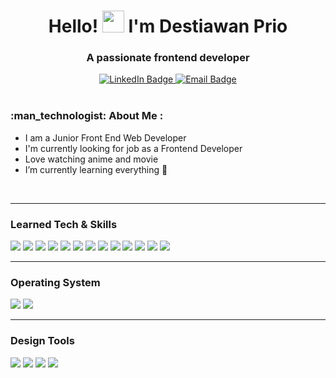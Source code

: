<h1 align="center"> Hello! 
<img src="https://raw.githubusercontent.com/iampavangandhi/iampavangandhi/master/gifs/Hi.gif" width=35 />
 I'm Destiawan Prio
</h1>
<h3 align="center">A passionate frontend developer</h3>

<div align="center">
  <div>
    <a href="https://www.linkedin.com/in/destiawanprio/">
      <img src="https://img.shields.io/badge/LinkedIn-blue?style=for-the-badge&logo=linkedin&logoColor=white" alt="LinkedIn Badge"/>
    </a>
    <a href="mailto:destiawan.prio@gmail.com">
      <img src="https://img.shields.io/badge/Gmail-D14836?style=for-the-badge&logo=gmail&logoColor=white" alt="Email Badge"/>
    </a>
  </div>
  <img src="https://komarev.com/ghpvc/?username=destiawanD&style=flat-square&color=blue" alt=""/>
</div>
<br />

<h3 align="left">:man_technologist: About Me :</h3>
<div align="left">
  <ul>
    <li>I am a Junior Front End Web Developer</li>
    <li>I'm currently looking for job as a Frontend Developer</li>
    <li>Love watching anime and movie</li>
    <li>I’m currently learning everything 🤣
  </ul>
</div>
<br/>

---

### Learned Tech & Skills
<img src = "https://img.shields.io/badge/-HTML5-E34F26?style=flat&logo=html5&logoColor=white"> <img src = "https://img.shields.io/badge/-CSS3-1572B6?style=flat&logo=css3&logoColor=white"> <img src="https://img.shields.io/badge/-Bootstrap-563D7C?style=flat&logo=bootstrap&logoColor=white"> <img src="https://img.shields.io/badge/-Tailwindcss-38B2AC?style=flat&logo=tailwind-css&logoColor=ffffff"> <img src="https://img.shields.io/badge/-JavaScript-eed718?style=flat&logo=javascript&logoColor=ffffff"> <img src="https://img.shields.io/badge/-React_Js-000000?style=flat&logo=react&logoColor=00c8ff"> <img src="http://img.shields.io/badge/-Next_Js-black?style=flat&logo=next.js&logoColor=white"> <img src="http://img.shields.io/badge/-Git-F1502F?style=flat&logo=git&logoColor=FFFFFF"> <img src="http://img.shields.io/badge/-Github-000000?style=flat&logo=github&logoColor=FFFFFF"> <img src="http://img.shields.io/badge/-VS%20Code-007ACC?style=flat&logo=visual%20studio%20code&logoColor=white"> <img src="https://img.shields.io/badge/Sass-CC6699?style=for-the-badge&logo=sass&logoColor=white"> <img src="https://img.shields.io/badge/PHP-777BB4?style=for-the-badge&logo=php&logoColor=white"> <img src="https://img.shields.io/badge/MySQL-00000F?style=for-the-badge&logo=mysql&logoColor=white">

---

### Operating System
<img src="http://img.shields.io/badge/-Windows%2010-0078D6?style=flat&logo=windows&logoColor=white"> 
<img src="https://img.shields.io/badge/mac%20os-000000?style=for-the-badge&logo=apple&logoColor=white">

---

### Design Tools
<img src="http://img.shields.io/badge/-Adobe%20photoshop-%2331A8FF.svg?style=flat&logo=adobe%20photoshop&logoColor=white"> <img src="http://img.shields.io/badge/-Adobe%20Illustrator-%23FF9A00.svg?style=flat&logo=adobe%20illustrator&logoColor=white">  <img src="http://img.shields.io/badge/-Adobe%20XD-470137?style=flat&logo=Adobe%20XD&logoColor=#FF61F6">  <img src="http://img.shields.io/badge/-Figma-F24E1E.svg?style=flat&logo=figma&logoColor=white">
